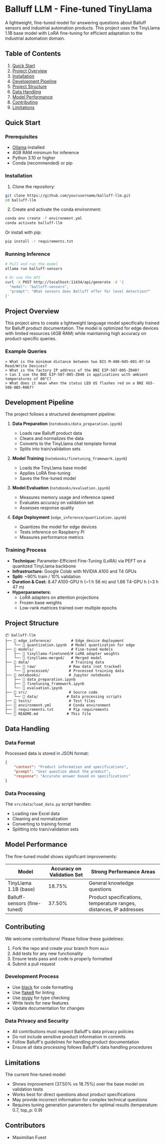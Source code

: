 # Balluff LLM - Fine-tuned TinyLlama

A lightweight, fine-tuned model for answering questions about Balluff sensors and industrial automation products. This project uses the TinyLlama 1.1B base model with LoRA fine-tuning for efficient adaptation to the industrial automation domain.

## Table of Contents
1. [Quick Start](#quick-start)
2. [Project Overview](#project-overview)
3. [Installation](#installation)
4. [Development Pipeline](#development-pipeline)
5. [Project Structure](#project-structure)
6. [Data Handling](#data-handling)
7. [Model Performance](#model-performance)
8. [Contributing](#contributing)
9. [Limitations](#limitations)

## Quick Start

### Prerequisites
- [Ollama](https://ollama.ai/download) installed
- 4GB RAM minimum for inference
- Python 3.10 or higher
- Conda (recommended) or pip

### Installation

1. Clone the repository:
```bash
git clone https://github.com/yourusername/balluff-llm.git
cd balluff-llm
```

2. Create and activate the conda environment:
```bash
conda env create -f environment.yml
conda activate balluff-llm
```

Or install with pip:
```bash
pip install -r requirements.txt
```

### Running Inference
```bash
# Pull and run the model
ollama run balluff-sensors

# Or use the API
curl -X POST http://localhost:11434/api/generate -d '{
  "model": "balluff-sensors",
  "prompt": "What sensors does Balluff offer for level detection?"
}'
```

## Project Overview

This project aims to create a lightweight language model specifically trained for Balluff product documentation. The model is optimized for edge devices with limited resources (4GB RAM) while maintaining high accuracy on product-specific queries.

### Example Queries
```
> What is the minimum distance between two BIS M-408-045-001-07-S4 Read/Write Devices?
> What is the factory IP address of the BNI EIP-507-005-Z040?
> Can I use the BNI EIP-507-005-Z040 in applications with ambient temperatures of 80°C?
> What does it mean when the status LED US flashes red on a BNI XG5-508-0B5-R067?
```

## Development Pipeline

The project follows a structured development pipeline:

1. **Data Preparation** (`notebooks/data_preparation.ipynb`)
   - Loads raw Balluff product data
   - Cleans and normalizes the data
   - Converts to the TinyLlama chat template format
   - Splits into train/validation sets

2. **Model Training** (`notebooks/finetuning_framework.ipynb`)
   - Loads the TinyLlama base model
   - Applies LoRA fine-tuning
   - Saves the fine-tuned model

3. **Model Evaluation** (`notebooks/evaluation.ipynb`)
   - Measures memory usage and inference speed
   - Evaluates accuracy on validation set
   - Assesses response quality

4. **Edge Deployment** (`edge_inference/quantization.ipynb`)
   - Quantizes the model for edge devices
   - Tests inference on Raspberry Pi
   - Measures performance metrics

### Training Process
- **Technique:** Parameter-Efficient Fine-Tuning (LoRA) via PEFT on a quantized TinyLlama backbone
- **Infrastructure:** Google Colab with NVIDIA A100 and T4 GPUs
- **Split:** ~90% train / 10% validation
- **Duration & Cost:** 8.47 A100-GPU h (~1 h 56 m) and 1.66 T4-GPU h (~3 h 47 m)
- **Hyperparameters:** 
  - LoRA adapters on attention projections
  - Frozen base weights
  - Low-rank matrices trained over multiple epochs

## Project Structure
```
📦 balluff-llm
├── 📂 edge_inference/         # Edge device deployment
│   └── 📜 quantization.ipynb  # Model quantization for edge
├── 📂 models/                 # Fine-tuned models
│   ├── 📂 tinyllama-finetuned/# LoRA adapter weights
│   └── 📂 tinyllama-merged/   # Merged model
├── 📂 data/                   # Training data
│   ├── 📂 raw/               # Raw data (not tracked)
│   └── 📂 processed/         # Processed training data
├── 📂 notebooks/             # Jupyter notebooks
│   ├── 📜 data_preparation.ipynb
│   ├── 📜 finetuning_framework.ipynb
│   └── 📜 evaluation.ipynb
├── 📂 src/                   # Source code
│   └── 📂 data/             # Data processing scripts
├── 📂 tests/                 # Test files
├── 📜 environment.yml        # Conda environment
├── 📜 requirements.txt       # Pip requirements
└── 📜 README.md             # This file
```

## Data Handling

### Data Format
Processed data is stored in JSON format:
```json
{
    "context": "Product information and specifications",
    "prompt": "User question about the product",
    "response": "Accurate answer based on specifications"
}
```

### Data Processing
The `src/data/load_data.py` script handles:
- Loading raw Excel data
- Cleaning and normalization
- Converting to training format
- Splitting into train/validation sets

## Model Performance

The fine-tuned model shows significant improvements:

| Model | Accuracy on Validation Set | Strong Performance Areas |
|-------|----------------------------|--------------------------|
| TinyLlama 1.1B (base) | 18.75% | General knowledge questions |
| Balluff-sensors (fine-tuned) | 37.50% | Product specifications, temperature ranges, distances, IP addresses |

## Contributing

We welcome contributions! Please follow these guidelines:

1. Fork the repo and create your branch from `main`
2. Add tests for any new functionality
3. Ensure tests pass and code is properly formatted
4. Submit a pull request

### Development Process
- Use [black](https://github.com/psf/black) for code formatting
- Use [flake8](https://flake8.pycqa.org/) for linting
- Use [mypy](https://mypy.readthedocs.io/) for type checking
- Write tests for new features
- Update documentation for changes

### Data Privacy and Security
- All contributions must respect Balluff's data privacy policies
- Do not include sensitive product information in commits
- Follow Balluff's guidelines for handling product documentation
- Ensure all data processing follows Balluff's data handling procedures

## Limitations

The current fine-tuned model:
- Shows improvement (37.50% vs 18.75%) over the base model on validation tests
- Works best for direct questions about product specifications
- May provide incorrect information for complex technical questions
- Requires tuning generation parameters for optimal results (temperature: 0.7, top_p: 0.9)

## Contributors
- Maximilian Fuest